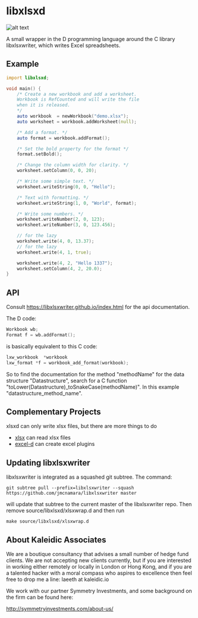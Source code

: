 # libxlsxd

![alt text](https://travis-ci.org/kaleidicassociates/xlsxd.svg)

A small wrapper in the D programming language around the C library
libxlsxwriter, which writes Excel spreadsheets.

## Example

```D
import libxlsxd;

void main() {
    /* Create a new workbook and add a worksheet.
	Workbook is RefCounted and will write the file
	when it is released.
	*/
    auto workbook  = newWorkbook("demo.xlsx");
    auto worksheet = workbook.addWorksheet(null);

    /* Add a format. */
    auto format = workbook.addFormat();

    /* Set the bold property for the format */
    format.setBold();

    /* Change the column width for clarity. */
    worksheet.setColumn(0, 0, 20);

    /* Write some simple text. */
    worksheet.writeString(0, 0, "Hello");

    /* Text with formatting. */
    worksheet.writeString(1, 0, "World", format);

    /* Write some numbers. */
    worksheet.writeNumber(2, 0, 123);
    worksheet.writeNumber(3, 0, 123.456);

	// for the lazy
    worksheet.write(4, 0, 13.37);
	// for the lazy
    worksheet.write(4, 1, true);

    worksheet.write(4, 2, "Hello 1337");
	worksheet.setColumn(4, 2, 20.0);
}
```

## API
Consult https://libxlsxwriter.github.io/index.html for the api documentation.

The D code:
```D
Workbook wb;
Format f = wb.addFormat();
```
is basically equivalent to this C code:
```C
lxw_workbook  *workbook
lxw_format *f = workbook_add_format(workbook);
```

So to find the documentation for the method "methodName" for the data structure
"Datastructure", search for a C function "toLower(Datastructure)\_toSnakeCase(methodName)".
In this example "datastructure\_method\_name".


## Complementary Projects
xlsxd can only write xlsx files, but there are more things to do

* [xlsx](https://code.dlang.org/packages/xlsx) can read xlsx files
* [excel-d](https://github.com/kaleidicassociates/excel-d) can create excel
  plugins

## Updating libxlsxwriter
libxlsxwriter is integrated as a squashed git subtree.
The command:
```
git subtree pull --prefix=libxlsxwriter --squash https://github.com/jmcnamara/libxlsxwriter master
```
will update that subtree to the current master of the libxlsxwriter repo.
Then remove source/libxlsxd/xlsxwrap.d and then run
```
make source/libxlsxd/xlsxwrap.d
```

About Kaleidic Associates
-------------------------
We are a boutique consultancy that advises a small number of hedge fund clients.  We are
not accepting new clients currently, but if you are interested in working either remotely
or locally in London or Hong Kong, and if you are a talented hacker with a moral compass
who aspires to excellence then feel free to drop me a line: laeeth at kaleidic.io

We work with our partner Symmetry Investments, and some background on the firm can be
found here:

http://symmetryinvestments.com/about-us/
